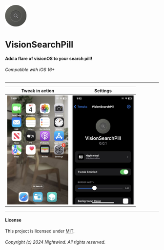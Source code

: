 <img width="70" src="visionsearchpillprefs/Resources/bigicon.png">

# VisionSearchPill
#### Add a flare of visionOS to your search pill!
###### Compatible with iOS 16+

---

Tweak in action            |  Settings
:-------------------------:|:-------------------------:
<img width="200" src="Screenshot.jpeg">  |  <img width="200" src="Screenshot_2.jpeg">

---

#### License
This project is licensed under [MIT](LICENSE).

###### Copyright (c) 2024 Nightwind. All rights reserved.